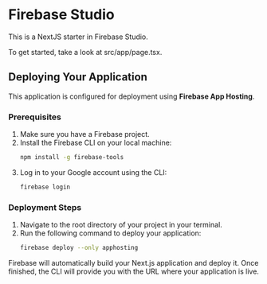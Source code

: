 # Firebase Studio

This is a NextJS starter in Firebase Studio.

To get started, take a look at src/app/page.tsx.

## Deploying Your Application

This application is configured for deployment using **Firebase App Hosting**.

### Prerequisites

1.  Make sure you have a Firebase project.
2.  Install the Firebase CLI on your local machine:
    ```bash
    npm install -g firebase-tools
    ```
3.  Log in to your Google account using the CLI:
    ```bash
    firebase login
    ```

### Deployment Steps

1.  Navigate to the root directory of your project in your terminal.
2.  Run the following command to deploy your application:
    ```bash
    firebase deploy --only apphosting
    ```

Firebase will automatically build your Next.js application and deploy it. Once finished, the CLI will provide you with the URL where your application is live.
